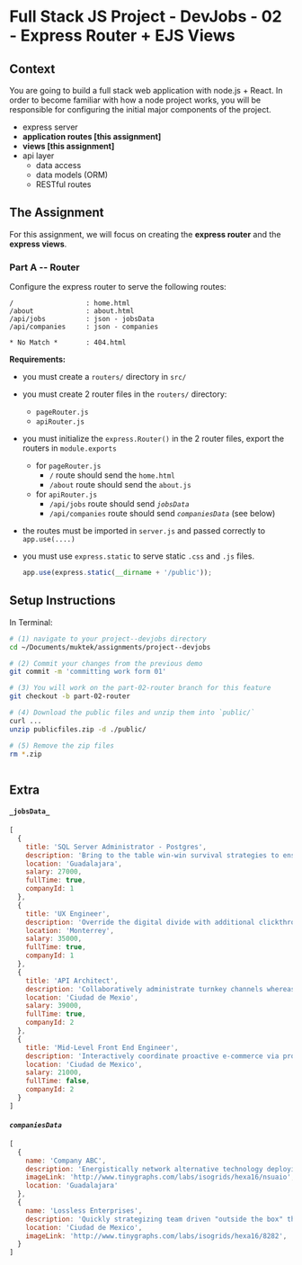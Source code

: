 # Full Stack JS Project - DevJobs - 02 - Express Router + EJS Views

## Context
You are going to build a full stack web application with node.js + React. In order to become familiar with how a node project works, you will be responsible for configuring the  initial major components of the project.  

- express server
- **application routes [this assignment]**
- **views [this assignment]**
- api layer
  - data access
  - data models (ORM)
  - RESTful routes


## The Assignment
For this assignment, we will focus on creating the **express router** and the **express views**.

### Part A -- Router
Configure the express router to serve the following routes:

```
/                  : home.html
/about             : about.html
/api/jobs          : json - jobsData
/api/companies     : json - companies

* No Match *       : 404.html
```

**Requirements:**

- you must create a `routers/` directory in `src/`

- you must create 2 router files in the `routers/` directory:
  - `pageRouter.js`
  - `apiRouter.js`

- you must initialize the `express.Router()` in the 2 router files, export the routers in `module.exports`
  - for `pageRouter.js`
    - `/` route should send the `home.html`
    - `/about` route should send the `about.js`
  - for `apiRouter.js`
    - `/api/jobs` route should send _`jobsData`_
    - `/api/companies` route should send _`companiesData`_ (see below)

- the routes must be imported in `server.js` and passed correctly to `app.use(....)`

- you must use `express.static`  to serve static `.css` and `.js` files.

  ```js
  app.use(express.static(__dirname + '/public'));
  ```


## Setup Instructions

In Terminal:

```sh
# (1) navigate to your project--devjobs directory
cd ~/Documents/muktek/assignments/project--devjobs

# (2) Commit your changes from the previous demo
git commit -m 'committing work form 01'

# (3) You will work on the part-02-router branch for this feature
git checkout -b part-02-router

# (4) Download the public files and unzip them into `public/`
curl ...
unzip publicfiles.zip -d ./public/

# (5) Remove the zip files
rm *.zip



```

## Extra

#### `_jobsData_`
```js
[
  {
    title: 'SQL Server Administrator - Postgres',
    description: 'Bring to the table win-win survival strategies to ensure proactive domination. User generated content in real-time will have multiple touchpoints for offshoring.',
    location: 'Guadalajara',
    salary: 27000,
    fullTime: true,
    companyId: 1
  },
  {
    title: 'UX Engineer',
    description: 'Override the digital divide with additional clickthroughs from DevOps. Leverage agile frameworks to provide a robust synopsis for high level overviews.',
    location: 'Monterrey',
    salary: 35000,
    fullTime: true,
    companyId: 1
  },
  {
    title: 'API Architect',
    description: 'Collaboratively administrate turnkey channels whereas virtual e-tailers. Objectively seize scalable metrics whereas proactive e-services.',
    location: 'Ciudad de Mexio',
    salary: 39000,
    fullTime: true,
    companyId: 2
  },
  {
    title: 'Mid-Level Front End Engineer',
    description: 'Interactively coordinate proactive e-commerce via process-centric "outside the box" thinking. Completely pursue scalable customer service through sustainable potentialities.',
    location: 'Ciudad de Mexico',
    salary: 21000,
    fullTime: false,
    companyId: 2
  }
]
```

#### _`companiesData`_
```js
[
  {
    name: 'Company ABC',
    description: 'Energistically network alternative technology deploying impactful partnerships.',
    imageLink: 'http://www.tinygraphs.com/labs/isogrids/hexa16/nsuaio',
    location: 'Guadalajara'
  },
  {
    name: 'Lossless Enterprises',
    description: 'Quickly strategizing team driven "outside the box" thinking.',
    location: 'Ciudad de Mexico',
    imageLink: 'http://www.tinygraphs.com/labs/isogrids/hexa16/8282',
  }
]
```
